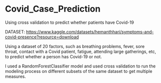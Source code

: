 # Covid_Case_Prediction
Using cross validation to predict whether patients have Covid-19 

DATASET: https://www.kaggle.com/datasets/hemanthhari/symptoms-and-covid-presence?resource=download

Using a dataset of 20 factors, such as breathing problems, fever, sore throat, contact with a Covid patient, fatigue,
attending large gatherings, etc, to predict whether a person has Covid-19 or not. 

I used a RandomForestClassifier model and used cross validation to run the modeling process on different subsets of
the same dataset to get multiple measures. 
